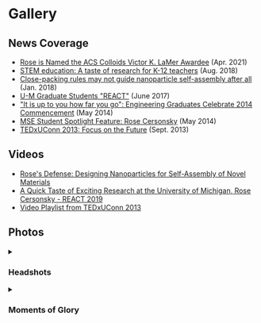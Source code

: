 # Gallery

## News Coverage
* [Rose is Named the ACS Colloids Victor K. LaMer Awardee](https://sites.psu.edu/2021colloids/victor-k-lamer-award/) (Apr. 2021)
* [STEM education: A taste of research for K-12 teachers](https://news.engin.umich.edu/2018/08/stem-education-a-taste-of-research-for-k-12-teachers/) (Aug. 2018)
* [Close-packing rules may not guide nanoparticle self-assembly after all](https://phys.org/news/2018-01-close-packing-nanoparticle-self-assembly.html) (Jan. 2018)
* [U-M Graduate Students "REACT"](https://ceo.umich.edu/2017/06/27/u-m-graduate-students-react/) (June 2017)
* ["It is up to you how far you go": Engineering Graduates Celebrate 2014 Commencement](https://www.mse.engr.uconn.edu/it-is-up-to-you-how-far-you-go-engineering-graduates-celebrate-2014-commencement.php) (May 2014)
* [MSE Student Spotlight Feature: Rose Cersonsky](https://www.mse.engr.uconn.edu/mse-student-spotlight-feature-rose-cersonsky.php) (May 2014)
* [TEDxUConn 2013: Focus on the Future](https://www.ted.com/tedx/events/8052) (Sept. 2013)

## Videos
* [Rose's Defense: Designing Nanoparticles for Self-Assembly of Novel Materials](https://www.youtube.com/embed/J8A3CQHCtdA)
* [A Quick Taste of Exciting Research at the University of Michigan, Rose Cersonsky - REACT 2019](https://www.youtube.com/watch?v=WJ8mMhe1fFg)
* [Video Playlist from TEDxUConn 2013](https://www.youtube.com/playlist?list=PLsRNoUx8w3rNRhNvhTVZsKaSqiOdVokpF)

## Photos

<details>
<summary> <h3> Headshots </h3> </summary><p>

<img src="/assets/gallery/HerEngineering.png" alt="Interview with #HerEngineering" style="height:180px">
<img src="/assets/gallery/31780879628_57c19f006d_k.jpeg" alt="Towner Award Headshot" style="height:180px">
<img src="/assets/gallery/RosyREACT.jpg" alt="REACT 2017" style="height:200px">
<img src="/assets/gallery/rosecers.jpg" alt="Glotzerlab Headshot" style="height:200px">

</p></details>

<details>
<summary> <h3> Moments of Glory </h3> </summary><p>

<figure>
<img src="/assets/gallery/MRSCersonsky.jpg" alt="Winning an Award at MRS" style="width:300px">
<figcaption>MRS 2019</figcaption>
</figure>

<figure>
<img src="/assets/gallery/Defense.jpg" alt="Defense" style="height:300px">
<figcaption>PhDone!, 2019</figcaption>
</figure>

<figure>
<img src="/assets/gallery/carter_BIRESEARCHDAY_2019_0160.jpg" alt="BI2019" style="width:150px">
<img src="/assets/gallery/carter_BIRESEARCHDAY_2019_0154.jpg" alt="BI2019" style="width:150px">
<figcaption>BI Innovator Award Lecture, 2019</figcaption>
</figure>

<figure>
<img src="/assets/gallery/MLK.jpg" alt="Winning the MLK Spirit Award" style="width:300px">
<figcaption>Martin Luther King Jr. Spirit Award, 2019</figcaption>
</figure>

<figure>
<img src="/assets/gallery/Commencement2014CersonskyRosy.png" alt="Giving a Speech at 2014 Commencement" style="width:300px">
<figcaption>UConn Commencement Address, 2014</figcaption>
</figure>

<figure>
<img src="/assets/gallery/grad.jpg" alt="Graduation, 2014" style="width:300px">
<figcaption>UConn Commencement, 2014</figcaption>
</figure>

<figure>
<img src="/assets/gallery/tedx.jpg" alt="TEDxUConn" style="width:300px">
<figcaption>TEDxUConn, 2013</figcaption>
</figure>

<details>
<summary> <h4> Running</h4> </summary><p>

<figure>
<img src="/assets/gallery/A2HM.jpg" style="width:200px">
<figcaption>Finishing the Ann Arbor Half-Marathon, 2019<br> (with Timothy C. Moore)</figcaption>
</figure>

<figure>
<img src="/assets/gallery/Dublin10k.jpg" alt="Dublin10k" style="width:200px">
<figcaption>Dublin Rock-n-Roll 10k, 2017<br>(with family)</figcaption>
</figure>

<figure>
<img src="/assets/gallery/Balt.jpg" alt="Finishing the Baltimore Marathon" style="width:200px">
<figcaption>Start of the Baltimore Marathon, 2016 <br> (with Erika Salem)</figcaption>
</figure>

<figure>
<img src="/assets/gallery/A2HM2016.jpg" style="width:200px">
<figcaption>Finishing the Ann Arbor Half-Marathon, 2016 <br> (with Erika Salem)</figcaption>
</figure>

<figure>
<img src="/assets/gallery/NewHavenRR.jpg" style="width:200px">
<figcaption>My Very First 20K, 2012<br>(with family)</figcaption>
</figure>

</p></details>

<details>
<summary> <h4> Adventures </h4> </summary><p>

<figure>
<img src="/assets/gallery/Skiing1.jpeg" alt="Skiing in the Swiss Alps" style="height:170px">
<img src="/assets/gallery/Skiing2.jpeg" alt="Skiing in the Swiss Alps" style="height:170px">
<figcaption>Skiing in the Swiss Alps, 2021</figcaption>
</figure>

<figure>
<img src="/assets/gallery/Flying1.jpg" style="width:180px">
<img src="/assets/gallery/Flying2.jpg" style="width:180px">
<figcaption>C. S. Adorf flies over Ann Arbor</figcaption>
</figure>

<figure>
<img src="/assets/gallery/UP_Kayak.jpg" style="height:170px">
<img src="/assets/gallery/UP_Mackinac.jpg" style="height:170px">
<figcaption>Exploring Upper Michigan</figcaption>
</figure>

</p></details>

</p></details>
